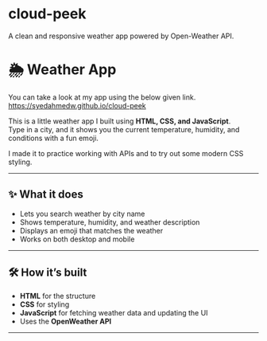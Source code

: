 # cloud-peek
A clean and responsive weather app powered by Open-Weather API.
# 🌦 Weather App

You can take a look at my app using the below given link.
https://syedahmedw.github.io/cloud-peek

This is a little weather app I built using **HTML, CSS, and JavaScript**.  
Type in a city, and it shows you the current temperature, humidity, and conditions with a fun emoji.  

I made it to practice working with APIs and to try out some modern CSS styling.

---

## ✨ What it does
- Lets you search weather by city name  
- Shows temperature, humidity, and weather description  
- Displays an emoji that matches the weather  
- Works on both desktop and mobile  

---

## 🛠 How it’s built
- **HTML** for the structure  
- **CSS** for styling 
- **JavaScript** for fetching weather data and updating the UI  
- Uses the **OpenWeather API**  

---
